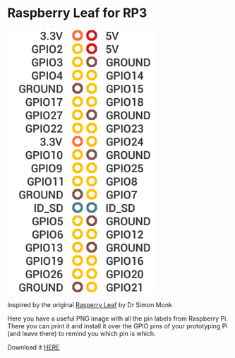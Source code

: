 # Raspberry Leaf for RP3

<img src="https://raw.githubusercontent.com/Jonas-Carvalho/Raspberry-Leaf-for-RP3/master/pins.PNG" alt="GPIOs reference">

Inspired by the original <a href="http://www.doctormonk.com/2013/02/raspberry-pi-and-breadboard-raspberry.html" target="_blank">Rasperry Leaf</a> by Dr Simon Monk

Here you have a useful PNG image with all the pin labels from Raspberry Pi. There you can print it and install it over the GPIO pins of your prototyping Pi (and leave there) to remind you which pin is which.

Download it <a href="https://raw.githubusercontent.com/Jonas-Carvalho/Raspberry-Leaf-for-RP3/master/RaspPI3_Leaf.png" target="_blank">HERE</a>
